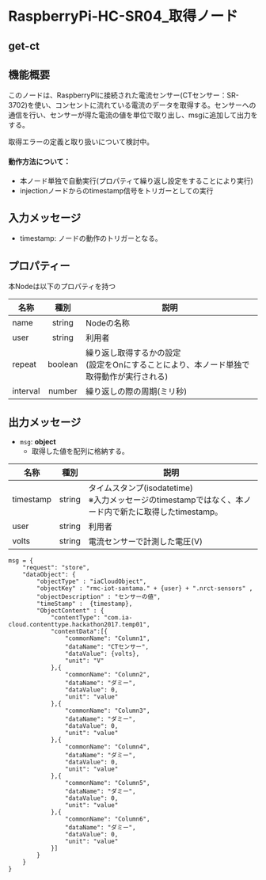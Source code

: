# RaspberryPi-HC-SR04_取得ノード

## get-ct

## 機能概要

このノードは、RaspberryPIに接続された電流センサー(CTセンサー：SR-3702)を使い、コンセントに流れている電流のデータを取得する。センサーへの通信を行い、センサーが得た電流の値を単位で取り出し、msgに追加して出力をする。

取得エラーの定義と取り扱いについて検討中。

#### 動作方法について：

- 本ノード単独で自動実行(プロパティて繰り返し設定をすることにより実行)
- injectionノードからのtimestamp信号をトリガーとしての実行

## 入力メッセージ

* timestamp:  ノードの動作のトリガーとなる。



## プロパティー

本Nodeは以下のプロパティを持つ

| 名称     |  種別   | 説明                                                         |
| -------- | :-----: | ------------------------------------------------------------ |
| name     | string  | Nodeの名称                                                   |
| user     | string  | 利用者                                                       |
| repeat   | boolean | 繰り返し取得するかの設定<br />(設定をOnにすることにより、本ノード単独で取得動作が実行される) |
| interval | number  | 繰り返しの際の周期(ミリ秒)                                   |



## 出力メッセージ

* ``msg``:  **object**
  * 取得した値を配列に格納する。

| 名称      | 種別   | 説明                                                         |
| --------- | ------ | ------------------------------------------------------------ |
| timestamp | string | タイムスタンプ(isodatetime)<br />※入力メッセージのtimestampではなく、本ノード内で新たに取得したtimestamp。 |
| user      | string | 利用者                                                       |
| volts     | string | 電流センサーで計測した電圧(V)                                |


```
msg = {
    "request": "store",
    "dataObject": {
        "objectType" : "iaCloudObject",
        "objectKey" : "rmc-iot-santama." + {user} + ".nrct-sensors" ,
        "objectDescription" : "センサーの値",
        "timeStamp" :  {timestamp},
        "ObjectContent" : {
            "contentType": "com.ia-cloud.contenttype.hackathon2017.temp01",
            "contentData":[{
                "commonName": "Column1",
                "dataName": "CTセンサー",
                "dataValue": {volts},
                "unit": "V"
            },{
                "commonName": "Column2",
                "dataName": "ダミー",
                "dataValue": 0,
                "unit": "value"
            },{
                "commonName": "Column3",
                "dataName": "ダミー",
                "dataValue": 0,
                "unit": "value"
            },{
                "commonName": "Column4",
                "dataName": "ダミー",
                "dataValue": 0,
                "unit": "value"
            },{
                "commonName": "Column5",
                "dataName": "ダミー",
                "dataValue": 0,
                "unit": "value"
            },{
                "commonName": "Column6",
                "dataName": "ダミー",
                "dataValue": 0,
                "unit": "value"
            }]
        }
    }
}


```

